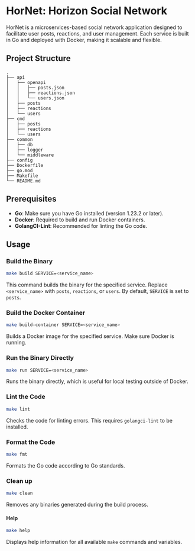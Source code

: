 # HorNet: Horizon Social Network

HorNet is a microservices-based social network application designed to facilitate user posts, reactions, and user management. Each service is built in Go and deployed with Docker, making it scalable and flexible.

## Project Structure

```plaintext
.
├── api
│   ├── openapi
│   │   ├── posts.json
│   │   ├── reactions.json
│   │   └── users.json
│   ├── posts
│   ├── reactions
│   └── users
├── cmd
│   ├── posts
│   ├── reactions
│   └── users
├── common
│   ├── db
│   ├── logger
│   └── middleware
├── config
├── Dockerfile
├── go.mod
├── Makefile
└── README.md
```

## Prerequisites

- **Go**: Make sure you have Go installed (version 1.23.2 or later).
- **Docker**: Required to build and run Docker containers.
- **GolangCI-Lint**: Recommended for linting the Go code.

## Usage

### Build the Binary

```sh
make build SERVICE=<service_name>
```

This command builds the binary for the specified service. Replace `<service_name>` with `posts`, `reactions`, or `users`. By default, `SERVICE` is set to `posts`.

### Build the Docker Container

```sh
make build-container SERVICE=<service_name>
```

Builds a Docker image for the specified service. Make sure Docker is running.

### Run the Binary Directly

```sh
make run SERVICE=<service_name>
```

Runs the binary directly, which is useful for local testing outside of Docker.

### Lint the Code

```sh
make lint
```

Checks the code for linting errors. This requires `golangci-lint` to be installed.

### Format the Code

```sh
make fmt
```

Formats the Go code according to Go standards.

### Clean up

```sh
make clean
```

Removes any binaries generated during the build process.

#### Help

```sh
make help
```

Displays help information for all available `make` commands and variables.